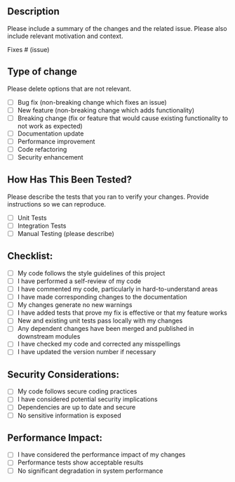 ## Description
Please include a summary of the changes and the related issue. Please also include relevant motivation and context.

Fixes # (issue)

## Type of change
Please delete options that are not relevant.

- [ ] Bug fix (non-breaking change which fixes an issue)
- [ ] New feature (non-breaking change which adds functionality)
- [ ] Breaking change (fix or feature that would cause existing functionality to not work as expected)
- [ ] Documentation update
- [ ] Performance improvement
- [ ] Code refactoring
- [ ] Security enhancement

## How Has This Been Tested?
Please describe the tests that you ran to verify your changes. Provide instructions so we can reproduce.

- [ ] Unit Tests
- [ ] Integration Tests
- [ ] Manual Testing (please describe)

## Checklist:
- [ ] My code follows the style guidelines of this project
- [ ] I have performed a self-review of my code
- [ ] I have commented my code, particularly in hard-to-understand areas
- [ ] I have made corresponding changes to the documentation
- [ ] My changes generate no new warnings
- [ ] I have added tests that prove my fix is effective or that my feature works
- [ ] New and existing unit tests pass locally with my changes
- [ ] Any dependent changes have been merged and published in downstream modules
- [ ] I have checked my code and corrected any misspellings
- [ ] I have updated the version number if necessary

## Security Considerations:
- [ ] My code follows secure coding practices
- [ ] I have considered potential security implications
- [ ] Dependencies are up to date and secure
- [ ] No sensitive information is exposed

## Performance Impact:
- [ ] I have considered the performance impact of my changes
- [ ] Performance tests show acceptable results
- [ ] No significant degradation in system performance 